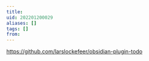 ```yaml
---
title: 
uid: 202201200029
aliases: []
tags: []
from: 
---
```

https://github.com/larslockefeer/obsidian-plugin-todo